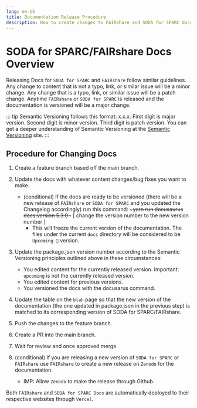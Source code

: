 ```yaml
---
lang: en-US
title: Documentation Release Procedure
description: How to create changes to FAIRshare and SODA for SPARC documentation sites
---
```


# SODA for SPARC/FAIRshare Docs Overview

Releasing Docs for `SODA for SPARC` and `FAIRshare` follow similar guidelines. Any change to content that is not a typo, link, or similar issue will be a minor change. Any change that is a typo, link, or similar issue will be a patch change. Anytime `FAIRshare` or `SODA for SPARC` is released and the documentation is versioned will be a major change. 

::: tip
Semantic Versioning follows this format: x.x.x. First digit is major version. Second digit is minor version. Third digit is patch version.
You can get a deeper understanding of Semantic Versioning at the [Semantic Versioning](https://semver.org/) site.
:::

## Procedure for Changing Docs
1. Create a feature branch based off the main branch.
2. Update the docs with whatever content changes/bug fixes you want to make.
   - (conditional) If the docs are ready to be versioned (there will be a new release of `FAIRshare` or `SODA for SPARC` and you updated the Changelog accordingly) run this command: ~~~yarn run docusaurus docs:version 5.3.0~~~ [ change the version number to the new version number ]
      - This will freeze the current version of the documentation. The files under the current `docs` directory will be considered to be `Upcoming 🚧` version.

3. Update the package.json version number according to the Semantic Versioning principles outlined above in these circumstances:
   - You edited content for the currently released version. Important: `upcoming` is not the currently released version.
   - You edited content for previous versions. 
   - You versioned the docs with the docusarus command.
4. Update the table on the `blah` page so that the new version of the documentation (the one updated in package.json in the previous step) is matched to its corresponding version of SODA for SPARC/FAIRshare.
5. Push the changes to the feature branch.
6. Create a PR into the main branch.
7. Wait for review and once approved merge. 
8. (conditional) If you are releasing a new version of `SODA for SPARC` or `FAIRshare` use `FAIRshare` to create a new release on `Zenodo` for the documentation.
   - IMP: Allow `Zenodo` to make the release through Github.

Both `FAIRshare` and `SODA for SPARC Docs` are automatically deployed to their respective websites through `Vercel`. 
